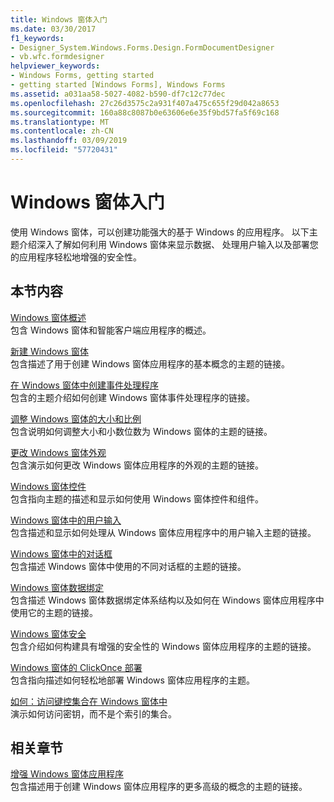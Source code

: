```yaml
---
title: Windows 窗体入门
ms.date: 03/30/2017
f1_keywords:
- Designer_System.Windows.Forms.Design.FormDocumentDesigner
- vb.wfc.formdesigner
helpviewer_keywords:
- Windows Forms, getting started
- getting started [Windows Forms], Windows Forms
ms.assetid: a031aa58-5027-4082-b590-df7c12c77dec
ms.openlocfilehash: 27c26d3575c2a931f407a475c655f29d042a8653
ms.sourcegitcommit: 160a88c8087b0e63606e6e35f9bd57fa5f69c168
ms.translationtype: MT
ms.contentlocale: zh-CN
ms.lasthandoff: 03/09/2019
ms.locfileid: "57720431"
---
```

# <a name="getting-started-with-windows-forms"></a>Windows 窗体入门
使用 Windows 窗体，可以创建功能强大的基于 Windows 的应用程序。 以下主题介绍深入了解如何利用 Windows 窗体来显示数据、 处理用户输入以及部署您的应用程序轻松地增强的安全性。  
  
## <a name="in-this-section"></a>本节内容  
 [Windows 窗体概述](windows-forms-overview.md)  
 包含 Windows 窗体和智能客户端应用程序的概述。  
  
 [新建 Windows 窗体](creating-a-new-windows-form.md)  
 包含描述了用于创建 Windows 窗体应用程序的基本概念的主题的链接。  
  
 [在 Windows 窗体中创建事件处理程序](creating-event-handlers-in-windows-forms.md)  
 包含的主题介绍如何创建 Windows 窗体事件处理程序的链接。  
  
 [调整 Windows 窗体的大小和比例](adjusting-the-size-and-scale-of-windows-forms.md)  
 包含说明如何调整大小和小数位数为 Windows 窗体的主题的链接。  
  
 [更改 Windows 窗体外观](changing-the-appearance-of-windows-forms.md)  
 包含演示如何更改 Windows 窗体应用程序的外观的主题的链接。  
  
 [Windows 窗体控件](./controls/index.md)  
 包含指向主题的描述和显示如何使用 Windows 窗体控件和组件。  
  
 [Windows 窗体中的用户输入](user-input-in-windows-forms.md)  
 包含描述和显示如何处理从 Windows 窗体应用程序中的用户输入主题的链接。  
  
 [Windows 窗体中的对话框](dialog-boxes-in-windows-forms.md)  
 包含描述 Windows 窗体中使用的不同对话框的主题的链接。  
  
 [Windows 窗体数据绑定](windows-forms-data-binding.md)  
 包含描述 Windows 窗体数据绑定体系结构以及如何在 Windows 窗体应用程序中使用它的主题的链接。  
  
 [Windows 窗体安全](windows-forms-security.md)  
 包含介绍如何构建具有增强的安全性的 Windows 窗体应用程序的主题的链接。  
  
 [Windows 窗体的 ClickOnce 部署](clickonce-deployment-for-windows-forms.md)  
 包含指向描述如何轻松地部署 Windows 窗体应用程序的主题。  
  
 [如何：访问键控集合在 Windows 窗体中](how-to-access-keyed-collections-in-windows-forms.md)  
 演示如何访问密钥，而不是个索引的集合。  
  
## <a name="related-sections"></a>相关章节  
 [增强 Windows 窗体应用程序](./advanced/index.md)  
 包含描述用于创建 Windows 窗体应用程序的更多高级的概念的主题的链接。
